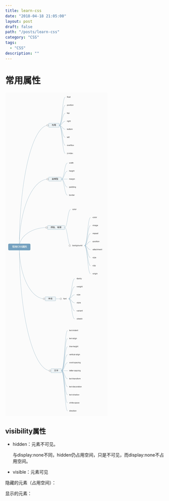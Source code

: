 ```yaml
---
title: learn-css
date: "2018-04-18 21:05:00"
layout: post
draft: false
path: "/posts/learn-css"
category: "CSS"
tags:
  - "CSS"
description: ""
---
```


# 常用属性

![CSS 常用属性](css-prop.jpg)

## visibility属性

* hidden：元素不可见。

    与display:none不同，hidden仍占用空间，只是不可见，而display:none不占用空间。

* visible：元素可见

隐藏的元素（占用空间）：
<jsrun id="AUZKp" type="result,html,css"></jsrun>

显示的元素：
<jsrun id="jUZKp" type="result,html,css"></jsrun>

<interactive-counter></interactive-counter>
